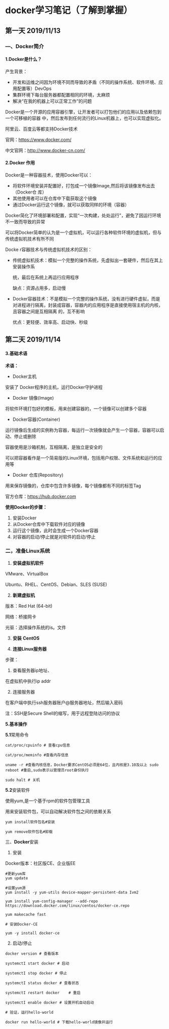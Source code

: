 # docker学习笔记（了解到掌握）

## 第一天  2019/11/13

### ―、Docker简介

#### 1.**Docker**是什么？

产生背景：

- 开发和运维之间因为环境不同而导致的矛盾（不同的操作系统、软件环境、应用配置等）DevOps
- 集群环境下每台服务器都配置相同的环境，太麻烦
- 解决“在我的机器上可以正常工作”的问题

Docker是一个开源的应用容器引擎，让开发者可以打包他们的应用以及依赖包到一个可移植的容器 中，然后发布到任何流行的Linux机器上，也可以实现虚拟化。

阿里云、百度云等都支持Docker技术

官网：https://www.docker.com/

中文官网：<http://www.docker-cn.com/>

#### 2.Docker 作用

Docker是一种容器技术，使用Docker可以：

- 将软件环境安装并配置好，打包成一个镜像Image,然后将该镜像发布出去（Docker仓 库）
- 其他使用者可以在仓库中下载获取这个镜像
- 通过Docker运行这个镜像，就可以获取同样的环境（容器）

Docker简化了环境部署和配置，实现“一次构建，处处运行”，避免了因运行环境不一致而导致的异常

可以将Docker简单的认为是一个虚拟机，可以运行各种软件环境的虚拟机，但与传统虚拟机技术有所不同

Docke r容器技术与传统虚拟机技术的区别：

- 传统虚拟机技术：模拟一个完整的操作系统，先虚拟出一套硬件，然后在其上安装操作系

  统，最后在系统上再运行应用程序

  缺点：资源占用多，启动慢

- Docker容器技术：不是模拟一个完整的操作系统，没有进行硬件虚拟，而是对进程进行隔离，封装成容器，容器内的应用程序是直接使用宿主机的内核，且容器之间是互相隔离 的，互不影响

  优点：更轻便、效率高、启动快、秒级

## 第二天  2019/11/14

#### 3.基础术语

**术语：**

- Docker主机

安装了 Docker程序的主机，运行Docker守护进程

- Docker 镜像(Image)

将软件环境打包好的模板，用来创建容器的，一个镜像可以创建多个容器

- Docker容器(Container)

运行镜像后生成的实例称为容器，每运行一次镜像就会产生一个容器，容器可以启动、停止或删除

容器使用是沙箱机制，互相隔离，是独立是安全的

可以把容器看作是一个简易版的Linux环境，包括用户权限、文件系统和运行的应用等

- Docker 仓库(Repository)

用来保存镜像的，仓库中包含许多镜像，每个镜像都有不同的标签Tag

官方仓库：https://hub.docker.com

**使用Docker的步骤：**

1. 安装Docker
2. 从Docker仓库中下载软件对应的镜像
3. 运行这个镜像，此时会生成一个Docker容器
4. 对容器的启动/停止就是对软件的启动/停止

### 二，准备Linux系统

1. **安装虚拟机软件**

VMware、VirtualBox

Ubuntu、RHEL、CentOS、Debian、SLES (SUSE)

2. **新建虚拟机**

版本：Red Hat (64-bit)

网络：桥接网卡

光驱：选择操作系统的is。文件

3. **安装** **CentOS**

4. **连接Linux服务器**

步骤：

1. 查看服务器ip地址、

在虚拟机中执行ip addr

2. 连接服务器

在客户端中执行ssh服务器账户@服务器地址，然后输入密码

注：SSH是Secure Shell的缩写，用于远程登陆访问的协议

**5.基本操作**

**5.1**常用命令

```
cat/proc/cpuinfo # 查看cpu信息

cat/proc/meminfo #查看内存信息

uname -r #查看内核信息，Docker要求CentOS必须是64位，且内核是3.10及以上 sudo reboot #重启,sudo表示以管理员root身份执行

sudo halt # 关机
```

**5.2**安装软件

使用yum,是一个基于rpm的软件包管理工具

用来安装软件包，可以自动解决软件包之间的依赖关系

```
yum install软件包名#安装

yum remove软件包名#卸载
```

三、**Docker**安装

1. 安装

Docker版本：社区版CE、企业版EE

```
#更新yum库
yum update

#设置yum源
yum install -y yum-utils device-mapper-persistent-data Ivm2

yum install yum-config-manager --add-repo https://download.docker.com/linux/centos/docker-ce.repo 

yum makecache fast

# 安装Docker-CE

yum -y install docker-ce
```

2. 启动/停止

   

```
docker version # 查看版本

systemctI start docker # 启动

systemctI stop docker # 停止

systemctI status docker # 查看状态

systemctI restart docker	# 重启

systemctI enable docker # 设置开机自动启动

# 验证，运行hello-world

docker run hello-world # 下载hello-world镜像并运行
```





